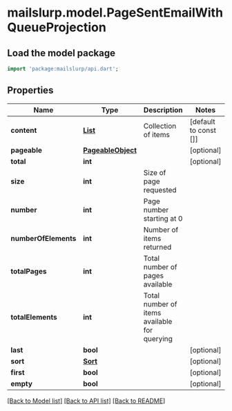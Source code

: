 # mailslurp.model.PageSentEmailWithQueueProjection

## Load the model package
```dart
import 'package:mailslurp/api.dart';
```

## Properties
Name | Type | Description | Notes
------------ | ------------- | ------------- | -------------
**content** | [**List<SendWithQueueResult>**](SendWithQueueResult) | Collection of items | [default to const []]
**pageable** | [**PageableObject**](PageableObject) |  | [optional] 
**total** | **int** |  | [optional] 
**size** | **int** | Size of page requested | 
**number** | **int** | Page number starting at 0 | 
**numberOfElements** | **int** | Number of items returned | 
**totalPages** | **int** | Total number of pages available | 
**totalElements** | **int** | Total number of items available for querying | 
**last** | **bool** |  | [optional] 
**sort** | [**Sort**](Sort) |  | [optional] 
**first** | **bool** |  | [optional] 
**empty** | **bool** |  | [optional] 

[[Back to Model list]](../README#documentation-for-models) [[Back to API list]](../README#documentation-for-api-endpoints) [[Back to README]](../README)



